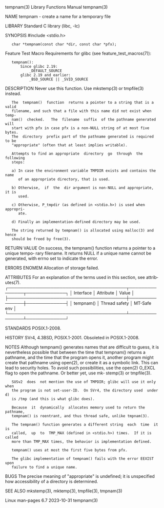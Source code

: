 tempnam(3)                 Library Functions Manual                 tempnam(3)

NAME
       tempnam - create a name for a temporary file

LIBRARY
       Standard C library (libc, -lc)

SYNOPSIS
       #include <stdio.h>

       char *tempnam(const char *dir, const char *pfx);

   Feature Test Macro Requirements for glibc (see feature_test_macros(7)):

       tempnam():
           Since glibc 2.19:
               _DEFAULT_SOURCE
           glibc 2.19 and earlier:
               _BSD_SOURCE || _SVID_SOURCE

DESCRIPTION
       Never use this function.  Use mkstemp(3) or tmpfile(3) instead.

       The  tempnam()  function  returns a pointer to a string that is a valid
       filename, and such that a file with this name did not exist when  temp‐
       nam()  checked.   The  filename  suffix  of the pathname generated will
       start with pfx in case pfx is a non-NULL string of at most five  bytes.
       The  directory  prefix part of the pathname generated is required to be
       "appropriate" (often that at least implies writable).

       Attempts to find an appropriate  directory  go  through  the  following
       steps:

       a) In case the environment variable TMPDIR exists and contains the name
          of an appropriate directory, that is used.

       b) Otherwise,  if  the  dir argument is non-NULL and appropriate, it is
          used.

       c) Otherwise, P_tmpdir (as defined in <stdio.h>) is used when appropri‐
          ate.

       d) Finally an implementation-defined directory may be used.

       The string returned by tempnam() is allocated using malloc(3) and hence
       should be freed by free(3).

RETURN VALUE
       On success, the tempnam() function returns a pointer to a unique tempo‐
       rary filename.  It returns NULL if a unique name cannot  be  generated,
       with errno set to indicate the error.

ERRORS
       ENOMEM Allocation of storage failed.

ATTRIBUTES
       For  an  explanation  of  the  terms  used in this section, see attrib‐
       utes(7).
       ┌───────────────────────────────────────┬───────────────┬─────────────┐
       │ Interface                             │ Attribute     │ Value       │
       ├───────────────────────────────────────┼───────────────┼─────────────┤
       │ tempnam()                             │ Thread safety │ MT-Safe env │
       └───────────────────────────────────────┴───────────────┴─────────────┘

STANDARDS
       POSIX.1-2008.

HISTORY
       SVr4, 4.3BSD, POSIX.1-2001.  Obsoleted in POSIX.1-2008.

NOTES
       Although tempnam() generates names that are difficult to guess,  it  is
       nevertheless  possible  that  between the time that tempnam() returns a
       pathname, and the time that the program opens it, another program might
       create that pathname using open(2), or create it as  a  symbolic  link.
       This  can lead to security holes.  To avoid such possibilities, use the
       open(2) O_EXCL flag to open the  pathname.   Or  better  yet,  use  mk‐
       stemp(3) or tmpfile(3).

       SUSv2  does  not mention the use of TMPDIR; glibc will use it only when
       the program is not set-user-ID.  On SVr4, the directory used  under  d)
       is /tmp (and this is what glibc does).

       Because  it  dynamically  allocates memory used to return the pathname,
       tempnam() is reentrant, and thus thread safe, unlike tmpnam(3).

       The tempnam() function generates a different string  each  time  it  is
       called,  up  to  TMP_MAX (defined in <stdio.h>) times.  If it is called
       more than TMP_MAX times, the behavior is implementation defined.

       tempnam() uses at most the first five bytes from pfx.

       The glibc implementation of tempnam() fails with the error EEXIST  upon
       failure to find a unique name.

BUGS
       The  precise  meaning  of "appropriate" is undefined; it is unspecified
       how accessibility of a directory is determined.

SEE ALSO
       mkstemp(3), mktemp(3), tmpfile(3), tmpnam(3)

Linux man-pages 6.7               2023-10-31                        tempnam(3)
